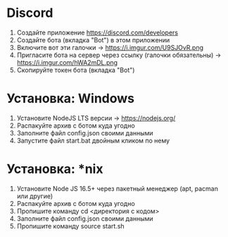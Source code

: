 # Discord
1. Создайте приложение https://discord.com/developers
2. Создайте бота (вкладка "Bot") в этом приложении
3. Включите вот эти галочки -> https://i.imgur.com/U9SJOvR.png
4. Пригласите бота на сервер через ссылку (галочки обязательны) -> https://i.imgur.com/hWA2mDL.png
5. Скопируйте токен бота (вкладка "Bot")

# Установка: Windows
1. Установите NodeJS LTS версии -> https://nodejs.org/
2. Распакуйте архив с ботом куда угодно
3. Заполните файл config.json своими данными
4. Запустите файл start.bat двойным кликом по нему

# Установка: *nix
1. Установите Node JS 16.5+ через пакетный менеджер (apt, pacman или другие)
2. Распакуйте архив с ботом куда угодно
3. Пропишите команду cd <директория с кодом>
4. Заполните файл config.json своими данными
5. Пропишите команду source start.sh
